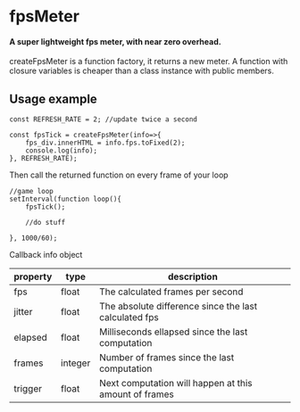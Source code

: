 fpsMeter
========

#### A super lightweight fps meter, with near zero overhead.

createFpsMeter is a function factory, it returns a new meter.
A function with closure variables is cheaper than a class instance with public members.


## Usage example

    const REFRESH_RATE = 2; //update twice a second
    
    const fpsTick = createFpsMeter(info=>{
	    fps_div.innerHTML = info.fps.toFixed(2);
	    console.log(info);
    }, REFRESH_RATE);
    
    
Then call the returned function on every frame of your loop    
    
    //game loop
    setInterval(function loop(){
        fpsTick();
        
        //do stuff
    
    }, 1000/60);
    
 
Callback info object

| property | type    | description                                           |
|----------|---------|-------------------------------------------------------|
| fps      | float   | The calculated frames per second                      |
| jitter   | float   | The absolute difference since the last calculated fps |
| elapsed  | float   | Milliseconds ellapsed since the last computation      |
| frames   | integer | Number of frames since the last computation           |
| trigger  | float   | Next computation will happen at this amount of frames |
